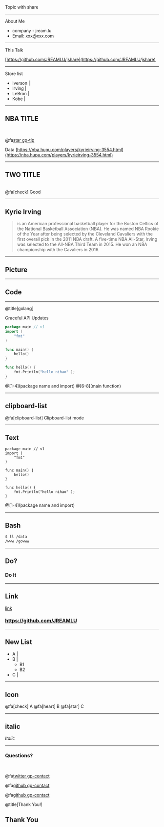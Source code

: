 Topic with share

---

About Me

-   company - jream.lu
-   Email: xxx@xxx.com

---

This Talk

[https://github.com/JREAMLU/jshare](https://github.com/JREAMLU/jshare)

---

Store list

-   Iverson |
-   Irving |
-   LeBron |
-   Kobe |

---

## NBA TITLE

<br>

@fa[star gp-tip](Iverson)

Data [https://nba.hupu.com/players/kyrieirving-3554.html](https://nba.hupu.com/players/kyrieirving-3554.html)

---

## TWO TITLE

<br/>
@fa[check] Good

---

## Kyrie Irving

> is an American professional basketball player for the Boston Celtics of the National Basketball Association (NBA). He was named NBA Rookie of the Year after being selected by the Cleveland Cavaliers with the first overall pick in the 2011 NBA draft. A five-time NBA All-Star, Irving was selected to the All-NBA Third Team in 2015. He won an NBA championship with the Cavaliers in 2016.

---

## Picture

<!-- ---?image=assets/image/xxx.png&size=auto 60%&color=white -->


---

## Code

---

@title[golang]

<p><span class="slide-title">Graceful API Updates</span></p>

```go
package main // v1
import (
    "fmt"
)

func main() {
    hello()
}

func hello() {
    fmt.Println("hello nihao" );
}
```

@[1-4](package name and import)
@[6-8](main function)

---

## clipboard-list

@fa[clipboard-list] Clipboard-list mode

---

## Text

```text
package main // v1
import (
    "fmt"
)

func main() {
    hello()
}

func hello() {
    fmt.Println("hello nihao" );
}
```
@[1-4](package name and import)

---

## Bash

```bash
$ ll /data
/www /gowww
```

---

## Do?

### Do It

---

## Link

[link](https://github.com/JREAMLU)

### https://github.com/JREAMLU

---

## New List 

-   A |
-   B |
    -   B1
    -   B2
-   C |

---

## Icon

@fa[check] A
@fa[heart] B
@fa[star] C

---

## italic

*Italic*

---

### Questions?

<br>

@fa[twitter gp-contact](@jream.lu)

@fa[github gp-contact](jream.lu)

@fa[github gp-contact](jream.lu)

<!-- ---?image=assets/image/gitpitch-audience.jpg&opacity=100 -->

@title[Thank You!]

## Thank You
